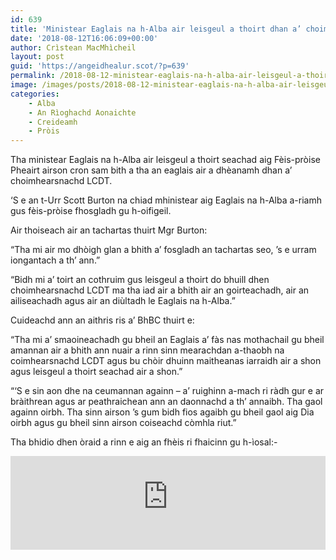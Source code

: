 ```yaml
---
id: 639
title: 'Ministear Eaglais na h-Alba air leisgeul a thoirt dhan a’ choimhearsnachd LCDT aig Fèis-pròise Pheairt'
date: '2018-08-12T16:06:09+00:00'
author: Crìstean MacMhìcheil
layout: post
guid: 'https://angeidhealur.scot/?p=639'
permalink: /2018-08-12-ministear-eaglais-na-h-alba-air-leisgeul-a-thoirt-dhan-a-choimhearsnachd-lcdt-aig-feis-proise-pheairt/
image: /images/posts/2018-08-12-ministear-eaglais-na-h-alba-air-leisgeul-a-thoirt-dhan-a-choimhearsnachd-lcdt-aig-feis-proise-pheairt.webp
categories:
    - Alba
    - An Rìoghachd Aonaichte
    - Creideamh
    - Pròis
---
```


Tha ministear Eaglais na h-Alba air leisgeul a thoirt seachad aig Fèis-pròise Pheairt airson cron sam bith a tha an eaglais air a dhèanamh dhan a’ choimhearsnachd LCDT.

‘S e an t-Urr Scott Burton na chiad mhinistear aig Eaglais na h-Alba a-riamh gus fèis-pròise fhosgladh gu h-oifigeil.

Air thoiseach air an tachartas thuirt Mgr Burton:

“Tha mi air mo dhòigh glan a bhith a’ fosgladh an tachartas seo, ’s e urram iongantach a th’ ann.”

“Bidh mi a’ toirt an cothruim gus leisgeul a thoirt do bhuill dhen choimhearsnachd LCDT ma tha iad air a bhith air an goirteachadh, air an ailiseachadh agus air an diùltadh le Eaglais na h-Alba.”

Cuideachd ann an aithris ris a’ BhBC thuirt e:

“Tha mi a’ smaoineachadh gu bheil an Eaglais a’ fàs nas mothachail gu bheil amannan air a bhith ann nuair a rinn sinn mearachdan a-thaobh na coimhearsnachd LCDT agus bu chòir dhuinn maitheanas iarraidh air a shon agus leisgeul a thoirt seachad air a shon.”

“‘S e sin aon dhe na ceumannan againn – a’ ruighinn a-mach ri ràdh gur e ar bràithrean agus ar peathraichean ann an daonnachd a th’ annaibh. Tha gaol againn oirbh. Tha sinn airson ’s gum bidh fios agaibh gu bheil gaol aig Dia oirbh agus gu bheil sinn airson coiseachd còmhla riut.”

Tha bhidio dhen òraid a rinn e aig an fhèis ri fhaicinn gu h-ìosal:-

<div class="youtube-wrapper"><iframe allow="accelerometer; autoplay; clipboard-write; encrypted-media; gyroscope; picture-in-picture" allowfullscreen="" frameborder="0" src="https://www.youtube-nocookie.com/embed/kWNmqmPsrmE" title="YouTube video player" width="100%"></iframe></div>
